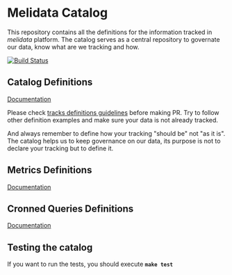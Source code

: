 
# Melidata Catalog

This repository contains all the definitions for the information tracked in *melidata* platform. The catalog serves as a central repository to governate our data, know what are we tracking and how.

[![Build Status](http://216.33.196.24/drone/api/badge/github.com/mercadolibre/melidata-catalog/status.svg?branch=master)](http://drone.melicloud.com/github.com/mercadolibre/melidata-catalog)

## Catalog Definitions

[Documentation](https://github.com/mercadolibre/melidata-catalog/wiki#catalog-definitions)

Please check [tracks definitions guidelines](https://github.com/mercadolibre/melidata-catalog/wiki/Tracking-Style-Guide) before making PR. Try to follow other definition examples and make sure your data is not already tracked.

And always remember to define how your tracking "should be" not "as it is". The catalog helps us to keep governance on our data, its purpose is not to declare your tracking but to define it.

## Metrics Definitions

[Documentation](https://github.com/mercadolibre/melidata-catalog/wiki#metrics-definitions)

## Cronned Queries Definitions

[Documentation](https://github.com/mercadolibre/melidata-all/wiki/Hive-BI-Integration)

## Testing the catalog

If you want to run the tests, you should execute **```make test```**
